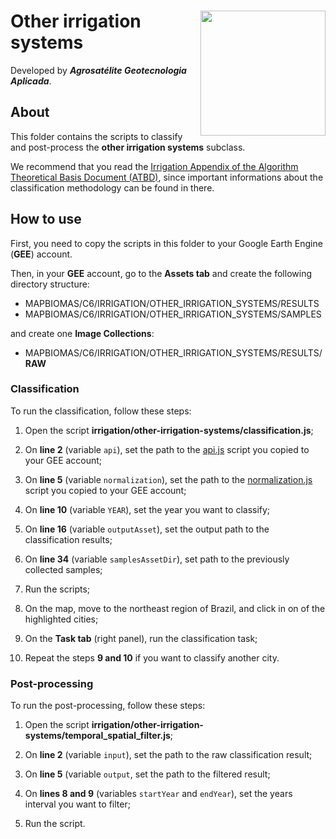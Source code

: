 <div>
    <img src='https://agrosatelite.com.br/wp-content/uploads/2019/02/logo_horizontal_negativo.png' height='auto' width='200' align='right'>
    <h1>Other irrigation systems</h1>
</div>

Developed by ***Agrosatélite Geotecnologia Aplicada***.

## About

This folder contains the scripts to classify and post-process the **other irrigation systems** subclass.

We recommend that you read the [Irrigation Appendix of the Algorithm Theoretical Basis Document (ATBD)](https://mapbiomas.org/download-dos-atbds), since important informations about the classification methodology can be found in there.

## How to use

First, you need to copy the scripts in this folder to your Google Earth Engine (**GEE**) account.

Then, in your **GEE** account, go to the **Assets tab** and create the following directory structure:

 - MAPBIOMAS/C6/IRRIGATION/OTHER_IRRIGATION_SYSTEMS/RESULTS
 - MAPBIOMAS/C6/IRRIGATION/OTHER_IRRIGATION_SYSTEMS/SAMPLES

and create one **Image Collections**:

 - MAPBIOMAS/C6/IRRIGATION/OTHER_IRRIGATION_SYSTEMS/RESULTS/**RAW**

### Classification

To run the classification, follow these steps:

1. Open the script **irrigation/other-irrigation-systems/classification.js**;

2. On **line 2** (variable `api`), set the path to the [api.js](../utils/api.js) script you copied to your GEE account;

3. On **line 5** (variable `normalization`), set the path to the [normalization.js](../utils/normalization.js) script you copied to your GEE account;

5. On **line 10** (variable `YEAR`), set the year you want to classify;

6. On **line 16** (variable `outputAsset`), set the output path to the classification results;

7. On **line 34** (variable `samplesAssetDir`), set path to the previously collected samples;

8. Run the scripts;

9. On the map, move to the northeast region of Brazil, and click in on of the highlighted cities;

10. On the **Task tab** (right panel), run the classification task;

11. Repeat the steps **9 and 10** if you want to classify another city.

### Post-processing

To run the post-processing, follow these steps:

1. Open the script **irrigation/other-irrigation-systems/temporal_spatial_filter.js**;

2. On **line 2** (variable `input`), set the path to the raw classification result;

3. On **line 5** (variable `output`, set the path to the filtered result;

4. On **lines 8 and 9** (variables `startYear` and `endYear`), set the years interval you want to filter;

5. Run the script.
